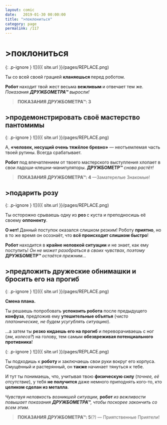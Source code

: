 ```yaml
---
layout: comic
date:   2019-01-30 00:00:00 
title: ">поклониться"
category: page
permalink: /117
---
```

# >поклониться

{: .p-ignore }
![]({{ site.url }}/pages/REPLACE.png)

Ты со всей своей грацией <strong>кланяешься </strong>перед роботом.

<strong>Робот </strong>находит твой жест весьма <strong>вежливым </strong>и отвечает тем же. <em>Показания <strong>ДРУЖБОМЕТРА™</strong></em> <em>выросли!</em>

<blockquote><strong>ПОКАЗАНИЯ ДРУЖБОМЕТРА™: 3</strong></blockquote>

## >продемонстрировать своё мастерство пантомимы

{: .p-ignore }
![]({{ site.url }}/pages/REPLACE.png)

А, <strong>«человек, несущий очень тяжёлое бревно»</strong> — неотъемлемая часть твоей рутины. Всегда срабатывает.

<strong>Робот </strong>под впечатлением от твоего мастерского выступления хлопает в свои ладоши-клешни-манипуляторы. <strong>ДРУЖБОМЕТР™ </strong><em>снова растёт!</em>

<blockquote><strong>ПОКАЗАНИЯ ДРУЖБОМЕТРА™: 4 </strong>—Заматерелые Знакомые!</blockquote>

## >подарить розу

{: .p-ignore }
![]({{ site.url }}/pages/REPLACE.png)

Ты осторожно срываешь одну из <strong>роз </strong>с куста и преподносишь её своему <strong>оппоненту</strong>.

<strong>О нет! </strong>Данный поступок оказался слишком резким! Роботу <strong>приятно</strong>, но в то же время он осознаёт, что <strong>всё происходит слишком быстро</strong>!

<strong>Робот </strong>находится в <strong>крайне неловкой ситуации</strong> и не знает, как ему поступить! <em>Он не может разобраться в своих чувствах, поэтому</em> <strong>ДРУЖБОМЕТР™ </strong><em>остаётся прежним...</em>

## >предложить дружеские обнимашки и бросить его на прогиб

{: .p-ignore }
![]({{ site.url }}/pages/REPLACE.png)

<strong>Смена плана.</strong>

Ты решаешь попробовать <strong>успокоить робота</strong> после предыдущего <strong>конфуза</strong>, предложив ему <strong>утешительные объятья</strong> (<em>чисто платонические, не будем усугублять ситуацию</em>).

…а затем ты <strong>резко кидаешь его на прогиб</strong> и переворачиваешь с ног (<em>эм, колеса?</em>) на голову, тем самым <strong>обезвреживая потенциального противника</strong>!

{: .p-ignore }
![]({{ site.url }}/pages/REPLACE.png)

Ты подходишь к <strong>роботу </strong>и заключаешь свои руки вокруг его корпуса. Смущённый и растерянный, он <strong>также </strong>начинает тянуться к тебе.

И тут ты понимаешь, что, учитывая твою <strong>физическую силу</strong> (<em>точнее, её отсутствие</em>), у тебя <strong>не получится</strong> даже немного приподнять кого-то, кто <strong>целиком сделан из металла</strong>.

<em>Чувствуя неловкость возникшей ситуации, </em><strong>робот </strong><em>из вежливости повышает показания <strong>ДРУЖБОМЕТРА™</strong>, чтобы поскорее закончить со всем этим.</em>

<blockquote><strong>ПОКАЗАНИЯ ДРУЖБОМЕТРА™: 5</strong>(?)<strong> </strong>— Приятственные Приятели!</blockquote>
